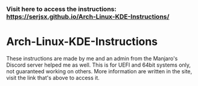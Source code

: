 ### Visit here to access the instructions: https://serjsx.github.io/Arch-Linux-KDE-Instructions/

# Arch-Linux-KDE-Instructions
These instructions are made by me and an admin from the Manjaro's Discord server helped me as well. This is for UEFI and 64bit systems only, not guaranteed working on others. More information are written in the site, visit the link that's above to access it.
